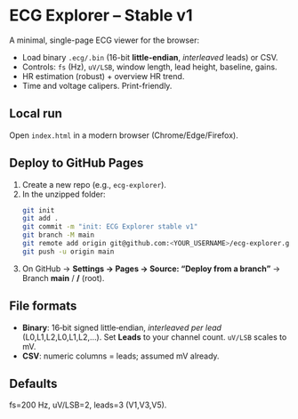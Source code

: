 # ECG Explorer – Stable v1

A minimal, single-page ECG viewer for the browser:
- Load binary `.ecg/.bin` (16-bit **little-endian**, *interleaved* leads) or CSV.
- Controls: `fs` (Hz), `uV/LSB`, window length, lead height, baseline, gains.
- HR estimation (robust) + overview HR trend.
- Time and voltage calipers. Print-friendly.

## Local run
Open `index.html` in a modern browser (Chrome/Edge/Firefox).

## Deploy to GitHub Pages
1. Create a new repo (e.g., `ecg-explorer`).
2. In the unzipped folder:
   ```bash
   git init
   git add .
   git commit -m "init: ECG Explorer stable v1"
   git branch -M main
   git remote add origin git@github.com:<YOUR_USERNAME>/ecg-explorer.git
   git push -u origin main
   ```
3. On GitHub → **Settings → Pages → Source: “Deploy from a branch”** → Branch **main** / **/** (root).

## File formats
- **Binary**: 16‑bit signed little‑endian, *interleaved per lead* (L0,L1,L2,L0,L1,L2,…). Set **Leads** to your channel count. `uV/LSB` scales to mV.
- **CSV**: numeric columns = leads; assumed mV already.

## Defaults
fs=200 Hz, uV/LSB=2, leads=3 (V1,V3,V5).
